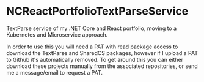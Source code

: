 # NCReactPortfolioTextParseService
TextParse service of my .NET Core and React portfolio, moving to a Kubernetes and Microservice approach.

In order to use this you will need a PAT with read package access to download the TextParse and SharedCS packages, however if I upload a PAT to Github it's automatically removed. To get around this you can either download these projects manually from the associated repositories, or send me a message/email to request a PAT.
